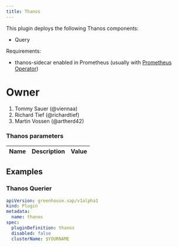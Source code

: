 ```yaml
---
title: Thanos
---
```


This plugin deploys the following Thanos components:

* Query
<!--* Query Frontend-->
<!--* Compact-->
<!--* (Ruler)-->
<!--* Storegateway-->

Requirements:
* thanos-sidecar enabled in Prometheus (usually with [Prometheus Operator](https://prometheus-operator.dev/))

# Owner

1. Tommy Sauer (@viennaa) 
2. Richard Tief (@richardtief) 
3. Martin Vossen (@artherd42) 

### Thanos parameters

| Name                                                         | Description                                                                                                         | Value                    |
| ------------------------------------------------------------ | ------------------------------------------------------------------------------------------------------------------- | ------------------------ |

## Examples

### Thanos Querier

```yaml
apiVersion: greenhouse.sap/v1alpha1
kind: Plugin
metadata:
  name: thanos
spec:
  pluginDefinition: thanos
  disabled: false
  clusterName: $YOURNAME 
```
